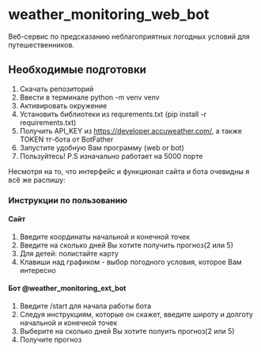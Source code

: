 # weather_monitoring_web_bot

 Веб-сервис по предсказанию неблагоприятных погодных условий для путешественников.

## Необходимые подготовки
1) Cкачать репозиторий
2) Ввести в терминале python -m venv venv
3) Активировать окружение
4) Установить библиотеки из requrements.txt (pip install -r requirements.txt)
5) Получить API_KEY из https://developer.accuweather.com/, а также TOKEN тг-бота от BotFather
6) Запустите удобную Вам программу (web or bot)
7) Пользуйтесь! P.S  изначально работает на 5000 порте

Несмотря на то, что интерфейс и функционал сайта и бота очевидны я всё же распишу:
### Инструкции по пользованию
#### Сайт
1) Введите координаты начальной и конечной точек
2) Введите на сколько дней Вы хотите получить прогноз(2 или 5)
3) Для детей: полистайте карту
4) Клавиши над графиком - выбор погодного условия, которое Вам интересно
#### Бот @weather_monitoring_ext_bot
1) Введите /start для начала работы бота
2) Следуя инструкциям, которые он скажет, введите широту и долготу начальной и конечной точек
3) Выберите на сколько дней Вы хотите полуить прогноз(2 или 5)
4) Получите прогноз
